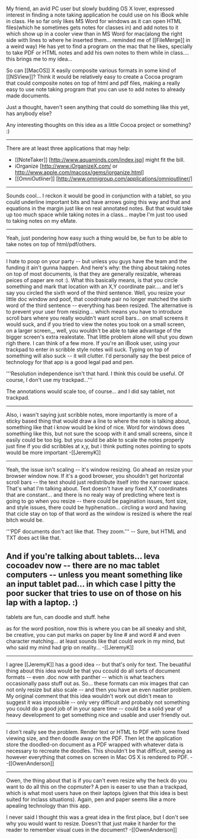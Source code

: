My friend, an avid PC user but slowly budding OS X lover, expressed interest in finding a note taking application he could use on his iBook while in class.  He so far only likes MS Word for windows as it can open HTML files(which he sometimes gets notes for classes in) and add notes to it which show up in a cooler view than in MS Word for mac(along the right side with lines to where he inserted them... reminded me of [[FileMerge]] in a weird way)
He has yet to find a program on the mac that he likes, specially to take PDF or HTML notes and add his own notes to them while in class.... this brings me to my idea...

So can [[MacOS]] X easily composite various formats in some kind of [[NSView]]?  Think it would be relatively easy to create a Cocoa program that could composite notes on top of html and pdf files, making a really easy to use note taking program that you can use to add notes to already made documents.

Just a thought, haven't seen anything that could do something like this yet, has anybody else?

Any interesting thoughts on this idea as a little Cocoa project or something? :)

----

There are at least three applications that may help:

* [[NoteTaker]]  [http://www.aquaminds.com/index.jsp] might fit the bill.
* iOrganize [http://www.iOrganizeX.com/ or http://www.apple.com/macosx/gems/iorganize.html]
* [[OmniOutliner]] [http://www.omnigroup.com/applications/omnioutliner/]


----
Sounds cool... I reckon it would be good in conjunction with a tablet, so you could underline important bits and have arrows going this way and that and equations in the margin just like on real annotated notes. But that would take up too much space while taking notes in a class... maybe I'm just too used to taking notes on my eMate.

----
Yeah, just pondering how easy such a thing would be, be fun to be able to take notes on top of html/pdf/others.  

----

I hate to poop on  your party -- but unless you guys have the team and the funding it ain't gunna happen.  And here's why:  the thing about taking notes on top of most documents, is that they are generally resizable, whereas peices of paper are not :).  What this basically means, is that you circle something and mark that location with an X,Y coordinate pair.... and let's say you circled the sixth word of the third sentence.  Well, you resize your little doc window and poof, that coodrinate pair no longer matched the sixth word of the third sentence -- everything has been resized.  The alternative is to prevent your user from resizing... which means you have to introduce scroll bars where you really wouldn't want scroll bars... on small screens it would suck, and if you tried to view the notes you took on a small screen, on a larger screen,,, well, you wouldn't be able to take advantage of the bigger screen's extra realestate.  That little problem alone will shut you down righ there.  I can think of a few more.  If you're an iBook user, using your trackpad to enter in scribble style notes will suck.  Typing on top of something will also suck -- it will clutter.  I'd personally say the best peice of technology for that app is a good legal pad and pen.

'''Resolution independence isn't that hard. I think this could be useful. Of course, I don't use my trackpad...'''

The annotations would scale too, of course... and I did say tablet, not trackpad.

----
Also, i wasn't saying just scribble notes, more importantly is more of a sticky based thing that would draw a line to where the note is talking about, something like that i know would be kind of nice.  Word for windows does something like this, but not sure the scoop with it and small screens, since it easily could be too big.  but you sould be able to scale the notes properly just fine if you did scribbles at x,y, but i think putting notes pointing to spots would be more important
-[[JeremyK]]

----

Yeah, the issue isn't scaling -- it's window resizing.  Go ahead an resize your browser window now.  If it's a good browser, you shouldn't get horizontal scroll bars -- the text should just redistribute itself into the narrower space.  That's what I'm talking about.  Text doesn't have any fixed X,Y coordinates that are constant... and there is no realy way of predicting where text is going to go when you resize -- there could be pagination issues, font size, and style issues, there could be hyphenation... circling a word and having that cicle stay on top of that word as the window is resized is where the real bitch would be.

'''PDF documents don't act like that. They zoom.''' -- Sure, but HTML and TXT does act like that.

And if you're talking about tablets... leva cocoadev now -- there are no mac tablet computers -- unless you meant something like an input tablet pad... in which case I pitty the poor sucker that tries to use on of those on his lap with a laptop. :)
----
tablets are fun, can doodle and stuff. hehe

as for the word position, now this is where you can be all sneaky and shit, be creative, you can put marks on paper by line # and word # and even character matching... at least sounds like that could work in my mind, but who said my mind had grip on reality...
-[[JeremyK]]

----
I agree [[JeremyK]] has a good idea -- but that's only for text.  The beuatiful thing about this idea would be that you ccould do all sorts of document formats -- even .doc now with panther -- which is what teachers occasionally pass stuff out as.  So... these formats can mix images that can not only resize but also scale -- and then you have an even nastier problem.  My original comment that this idea wouldn't work out didn't mean to suggest it was impossible -- only very difficult and probably not something you could do a good job of in your spare time -- could be a solid year of heavy development to get something nice and usable and user friendly out.

----

I don't really see the problem.  Render text or HTML to PDF with some fixed viewing size, and then doodle away on the PDF.  Then let the application store the doodled-on document as a PDF wrapped with whatever data is necessary to recreate the doodles.  This shouldn't be that difficult, seeing as however everything that comes on screen in Mac OS X is rendered to PDF.  --[[OwenAnderson]]

----
Owen, the thing about that is if you can't even resize why the heck do you want to do all this on the copmuter?  A pen is easer to use than a trackpad, which is what most users have on their laptops (given that this idea is best suited for inclass situations).  Again, pen and paper seems like a more apealing technology than this app.

I never said I thought this was a great idea in the first place, but I don't see why you would want to resize.  Doesn't that just make it harder for the reader to remember visual cues in the document?  -[[OwenAnderson]]
